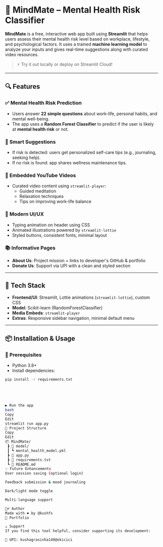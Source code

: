 # 🧠 MindMate – Mental Health Risk Classifier

**MindMate** is a free, interactive web app built using **Streamlit** that helps users assess their mental health risk level based on workplace, lifestyle, and psychological factors. It uses a trained **machine learning model** to analyze your inputs and gives real-time suggestions along with curated video resources.

> ⚡ Try it out locally or deploy on Streamlit Cloud!

---

## 🔍 Features

### ✅ Mental Health Risk Prediction
- Users answer **22 simple questions** about work-life, personal habits, and mental well-being.
- The app uses a **Random Forest Classifier** to predict if the user is likely at **mental health risk** or not.

### 🧠 Smart Suggestions
- If risk is detected: users get personalized self-care tips (e.g., journaling, seeking help).
- If no risk is found: app shares wellness maintenance tips.

### 🎥 Embedded YouTube Videos
- Curated video content using `streamlit-player`:
  - Guided meditation
  - Relaxation techniques
  - Tips on improving work-life balance

### 🎨 Modern UI/UX
- Typing animation on header using CSS
- Animated illustrations powered by `streamlit-lottie`
- Styled buttons, consistent fonts, minimal layout

### 📚 Informative Pages
- **About Us**: Project mission + links to developer's GitHub & portfolio  
- **Donate Us**: Support via UPI with a clean and styled section

---

## 🧰 Tech Stack

- **Frontend/UI**: Streamlit, Lottie animations (`streamlit-lottie`), custom CSS
- **Model**: Scikit-learn (RandomForestClassifier)
- **Media Embeds**: `streamlit-player`
- **Extras**: Responsive sidebar navigation, minimal default menu

---

## 📦 Installation & Usage

### 🔧 Prerequisites
- Python 3.8+
- Install dependencies:

```bash
pip install -r requirements.txt





▶️ Run the app
bash
Copy
Edit
streamlit run app.py
📁 Project Structure
Copy
Edit
📦 MindMate/
 ┣ 📂 model/
 ┃ ┗ mental_health_model.pkl
 ┣ 📜 app.py
 ┣ 📜 requirements.txt
 ┗ 📜 README.md
💡 Future Enhancements
User session saving (optional login)

Feedback submission & mood journaling

Dark/light mode toggle

Multi-language support

🙋‍♂️ Author
Made with ❤️ by @kushfs
🔗 Portfolio

☕ Support
If you find this tool helpful, consider supporting its development:

📱 UPI: kushagrasinha140@okicici
